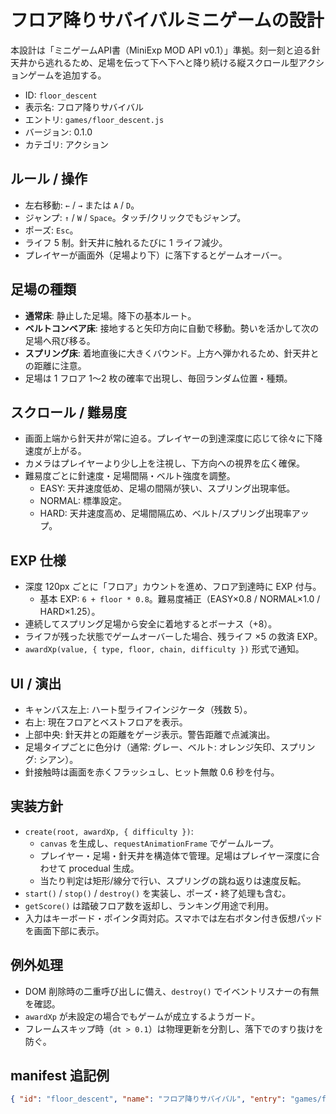 # フロア降りサバイバルミニゲームの設計

本設計は「ミニゲームAPI書（MiniExp MOD API v0.1）」準拠。刻一刻と迫る針天井から逃れるため、足場を伝って下へ下へと降り続ける縦スクロール型アクションゲームを追加する。

- ID: `floor_descent`
- 表示名: フロア降りサバイバル
- エントリ: `games/floor_descent.js`
- バージョン: 0.1.0
- カテゴリ: アクション

## ルール / 操作
- 左右移動: `←` / `→` または `A` / `D`。
- ジャンプ: `↑` / `W` / `Space`。タッチ/クリックでもジャンプ。
- ポーズ: `Esc`。
- ライフ 5 制。針天井に触れるたびに 1 ライフ減少。
- プレイヤーが画面外（足場より下）に落下するとゲームオーバー。

## 足場の種類
- **通常床**: 静止した足場。降下の基本ルート。
- **ベルトコンベア床**: 接地すると矢印方向に自動で移動。勢いを活かして次の足場へ飛び移る。
- **スプリング床**: 着地直後に大きくバウンド。上方へ弾かれるため、針天井との距離に注意。
- 足場は 1 フロア 1〜2 枚の確率で出現し、毎回ランダム位置・種類。

## スクロール / 難易度
- 画面上端から針天井が常に迫る。プレイヤーの到達深度に応じて徐々に下降速度が上がる。
- カメラはプレイヤーより少し上を注視し、下方向への視界を広く確保。
- 難易度ごとに針速度・足場間隔・ベルト強度を調整。
  - EASY: 天井速度低め、足場の間隔が狭い、スプリング出現率低。
  - NORMAL: 標準設定。
  - HARD: 天井速度高め、足場間隔広め、ベルト/スプリング出現率アップ。

## EXP 仕様
- 深度 120px ごとに「フロア」カウントを進め、フロア到達時に EXP 付与。
  - 基本 EXP: `6 + floor * 0.8`。難易度補正（EASY×0.8 / NORMAL×1.0 / HARD×1.25）。
- 連続してスプリング足場から安全に着地するとボーナス（+8）。
- ライフが残った状態でゲームオーバーした場合、残ライフ ×5 の救済 EXP。
- `awardXp(value, { type, floor, chain, difficulty })` 形式で通知。

## UI / 演出
- キャンバス左上: ハート型ライフインジケータ（残数 5）。
- 右上: 現在フロアとベストフロアを表示。
- 上部中央: 針天井との距離をゲージ表示。警告距離で点滅演出。
- 足場タイプごとに色分け（通常: グレー、ベルト: オレンジ矢印、スプリング: シアン）。
- 針接触時は画面を赤くフラッシュし、ヒット無敵 0.6 秒を付与。

## 実装方針
- `create(root, awardXp, { difficulty })`:
  - `canvas` を生成し、`requestAnimationFrame` でゲームループ。
  - プレイヤー・足場・針天井を構造体で管理。足場はプレイヤー深度に合わせて procedual 生成。
  - 当たり判定は矩形/線分で行い、スプリングの跳ね返りは速度反転。
- `start()` / `stop()` / `destroy()` を実装し、ポーズ・終了処理も含む。
- `getScore()` は踏破フロア数を返却し、ランキング用途で利用。
- 入力はキーボード・ポインタ両対応。スマホでは左右ボタン付き仮想パッドを画面下部に表示。

## 例外処理
- DOM 削除時の二重呼び出しに備え、`destroy()` でイベントリスナーの有無を確認。
- `awardXp` が未設定の場合でもゲームが成立するようガード。
- フレームスキップ時（`dt > 0.1`）は物理更新を分割し、落下でのすり抜けを防ぐ。

## manifest 追記例
```json
{ "id": "floor_descent", "name": "フロア降りサバイバル", "entry": "games/floor_descent.js", "version": "0.1.0", "author": "mod", "description": "迫る針天井から逃げながら下に降り続けるアクション", "category": "アクション" }
```
